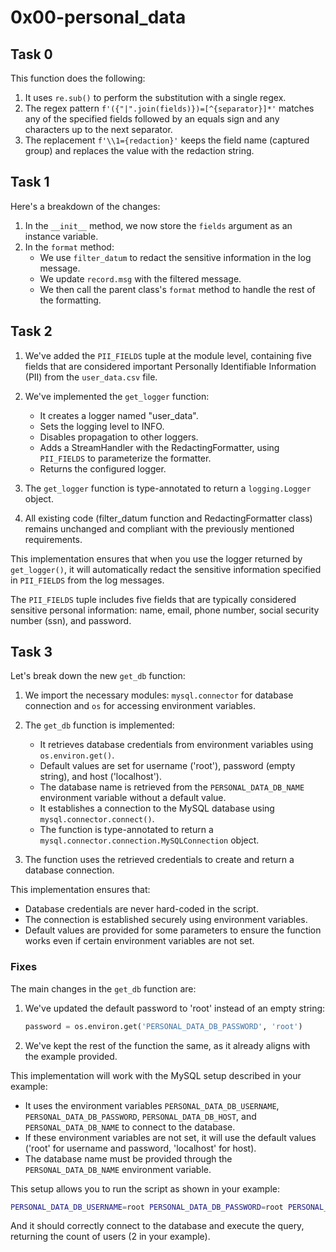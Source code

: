 # 0x00-personal_data

## Task 0

This function does the following:

1. It uses `re.sub()` to perform the substitution with a single regex.
2. The regex pattern `f'({"|".join(fields)})=[^{separator}]*'` matches any of the specified fields followed by an equals sign and any characters up to the next separator.
3. The replacement `f'\\1={redaction}'` keeps the field name (captured group) and replaces the value with the redaction string.

## Task 1

Here's a breakdown of the changes:

1. In the `__init__` method, we now store the `fields` argument as an instance variable.
2. In the `format` method:
   - We use `filter_datum` to redact the sensitive information in the log message.
   - We update `record.msg` with the filtered message.
   - We then call the parent class's `format` method to handle the rest of the formatting.

## Task 2

1. We've added the `PII_FIELDS` tuple at the module level, containing five fields that are considered important Personally Identifiable Information (PII) from the `user_data.csv` file.

2. We've implemented the `get_logger` function:
   - It creates a logger named "user_data".
   - Sets the logging level to INFO.
   - Disables propagation to other loggers.
   - Adds a StreamHandler with the RedactingFormatter, using `PII_FIELDS` to parameterize the formatter.
   - Returns the configured logger.

3. The `get_logger` function is type-annotated to return a `logging.Logger` object.

4. All existing code (filter_datum function and RedactingFormatter class) remains unchanged and compliant with the previously mentioned requirements.

This implementation ensures that when you use the logger returned by `get_logger()`, it will automatically redact the sensitive information specified in `PII_FIELDS` from the log messages.

The `PII_FIELDS` tuple includes five fields that are typically considered sensitive personal information: name, email, phone number, social security number (ssn), and password.

## Task 3

Let's break down the new `get_db` function:

1. We import the necessary modules: `mysql.connector` for database connection and `os` for accessing environment variables.

2. The `get_db` function is implemented:
   - It retrieves database credentials from environment variables using `os.environ.get()`.
   - Default values are set for username ('root'), password (empty string), and host ('localhost').
   - The database name is retrieved from the `PERSONAL_DATA_DB_NAME` environment variable without a default value.
   - It establishes a connection to the MySQL database using `mysql.connector.connect()`.
   - The function is type-annotated to return a `mysql.connector.connection.MySQLConnection` object.

3. The function uses the retrieved credentials to create and return a database connection.

This implementation ensures that:

- Database credentials are never hard-coded in the script.
- The connection is established securely using environment variables.
- Default values are provided for some parameters to ensure the function works even if certain environment variables are not set.

### Fixes

The main changes in the `get_db` function are:

1. We've updated the default password to 'root' instead of an empty string:

   ```python
   password = os.environ.get('PERSONAL_DATA_DB_PASSWORD', 'root')
   ```

2. We've kept the rest of the function the same, as it already aligns with the example provided.

This implementation will work with the MySQL setup described in your example:

- It uses the environment variables `PERSONAL_DATA_DB_USERNAME`, `PERSONAL_DATA_DB_PASSWORD`, `PERSONAL_DATA_DB_HOST`, and `PERSONAL_DATA_DB_NAME` to connect to the database.
- If these environment variables are not set, it will use the default values ('root' for username and password, 'localhost' for host).
- The database name must be provided through the `PERSONAL_DATA_DB_NAME` environment variable.

This setup allows you to run the script as shown in your example:

```bash
PERSONAL_DATA_DB_USERNAME=root PERSONAL_DATA_DB_PASSWORD=root PERSONAL_DATA_DB_HOST=localhost PERSONAL_DATA_DB_NAME=my_db ./main.py
```

And it should correctly connect to the database and execute the query, returning the count of users (2 in your example).
